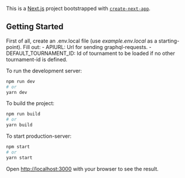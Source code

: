 This is a [Next.js](https://nextjs.org/) project bootstrapped with [`create-next-app`](https://github.com/vercel/next.js/tree/canary/packages/create-next-app).

## Getting Started
First of all, create an .env.local file (use _example.env.local_ as a starting-point).
Fill out:
	- APIURL: Url for sending graphql-requests.
	- DEFAULT_TOURNAMENT_ID: Id of tournament to be loaded if no other tournament-id is defined.

To run the development server:

```bash
npm run dev
# or
yarn dev
```

To build the project:

```bash
npm run build
# or
yarn build
```

To start production-server:

```bash
npm start
# or
yarn start
```

Open [http://localhost:3000](http://localhost:3000) with your browser to see the result.
